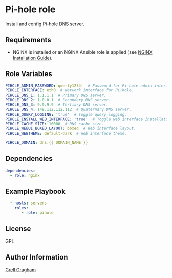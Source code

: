 Pi-hole role
=========

Install and config Pi-hole DNS server.

Requirements
------------

- NGINX is installed or an NGINX Ansible role is applied (see [NGINX Installation Guide](http://nginx.org/en/docs/install.html)).

Role Variables
--------------

```yml
PIHOLE_ADMIN_PASSWORD: qwerty1234!  # Password for Pi-hole admin interface.
PIHOLE_INTERFACE: eth0  # Network interface for Pi-hole.
PIHOLE_DNS_1: 1.1.1.1  # Primary DNS server.
PIHOLE_DNS_2: 1.0.0.1  # Secondary DNS server.
PIHOLE_DNS_3: 9.9.9.9  # Tertiary DNS server.
PIHOLE_DNS_4: 149.112.112.112  # Quaternary DNS server.
PIHOLE_QUERY_LOGGING: 'true'  # Toggle query logging.
PIHOLE_INSTALL_WEB_INTERFACE: 'true'  # Toggle web interface installation.
PIHOLE_CACHE_SIZE: 10000  # DNS cache size.
PIHOLE_WEBUI_BOXED_LAYOUT: boxed  # Web interface layout.
PIHOLE_WEBTHEME: default-dark  # Web interface theme.

PIHOLE_DOMAIN: dns.{{ DOMAIN_NAME }}
```

Dependencies
------------

```yml
dependencies:
  - role: nginx
```

Example Playbook
----------------

```yml
  - hosts: servers
    roles:
       - role: pihole
```

License
-------

GPL

Author Information
------------------

[Grell Gragham](https://github.com/ggragham)
